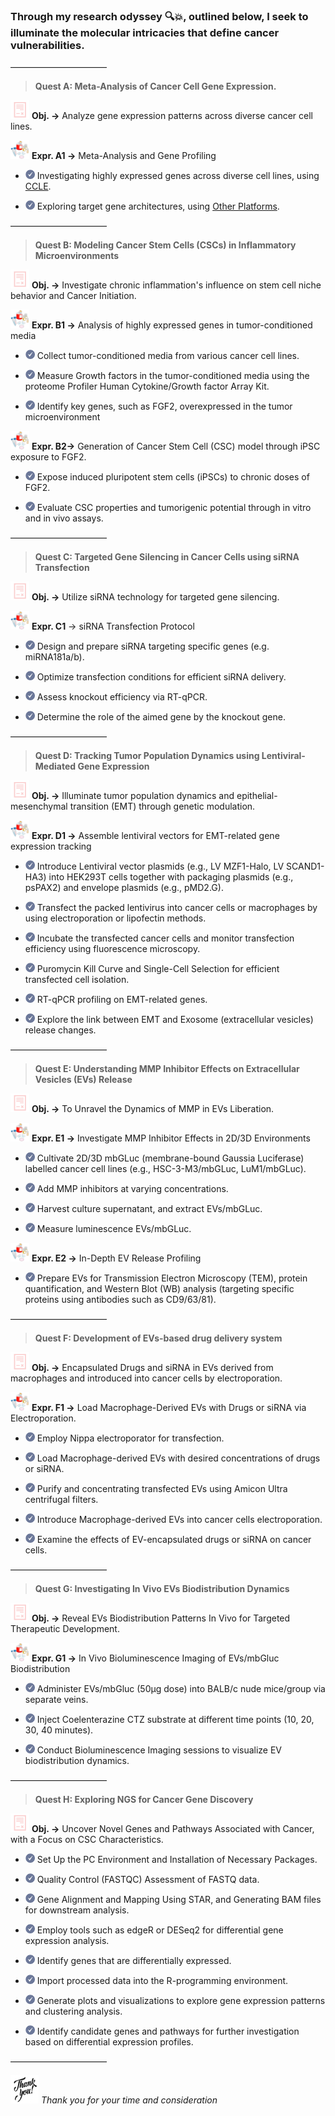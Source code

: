 ### Through my research odyssey 🔍💥, outlined below, I seek to illuminate the molecular intricacies that define cancer vulnerabilities.

––––––––––––––––––––––

> **Quest A: Meta-Analysis of Cancer Cell Gene Expression.**

<img src="image-1.png" alt="Alt text" width="30"  height="30"> **Obj. →** Analyze gene expression patterns across diverse cancer cell lines.

<img src="image-2.png" alt="Alt text" width="30"  height="30"> **Expr. A1 →** Meta-Analysis and Gene Profiling

   - <img src="image-3.png" alt="Alt text" width="15" height="15"> Investigating highly expressed genes across diverse cell lines, using [CCLE](https://www.ncbi.nlm.nih.gov/geo/geo2r/?acc=GSE36133).

   - <img src="image-3.png" alt="Alt text" width="15" height="15"> Exploring target gene architectures, using [Other Platforms](https://github.com/Monasheta/CancerVisPlatforms/blob/main/VisPlatforms.md).


––––––––––––––––––––––

> **Quest B: Modeling Cancer Stem Cells (CSCs) in Inflammatory Microenvironments**

<img src="image-1.png" alt="Alt text" width="30"  height="30"> **Obj. →** Investigate chronic inflammation's influence on stem cell niche behavior and Cancer Initiation.

<img src="image-2.png" alt="Alt text" width="30"  height="30"> **Expr. B1 →** Analysis of highly expressed genes in tumor-conditioned media

   - <img src="image-3.png" alt="Alt text" width="15" height="15"> Collect tumor-conditioned media from various cancer cell lines.

   - <img src="image-3.png" alt="Alt text" width="15" height="15"> Measure Growth factors in the tumor-conditioned media using the proteome Profiler 	Human Cytokine/Growth factor Array Kit.

   - <img src="image-3.png" alt="Alt text" width="15" height="15"> Identify key genes, such as FGF2, overexpressed in the tumor microenvironment

<img src="image-2.png" alt="Alt text" width="30"  height="30"> **Expr. B2→** Generation of Cancer Stem Cell (CSC) model through iPSC exposure to FGF2.

   - <img src="image-3.png" alt="Alt text" width="15"  height="15"> Expose induced pluripotent stem cells (iPSCs) to chronic doses of FGF2.

   - <img src="image-3.png" alt="Alt text" width="15"  height="15"> Evaluate CSC properties and tumorigenic potential through in vitro and in vivo assays.

––––––––––––––––––––––

> **Quest C: Targeted Gene Silencing in Cancer Cells using siRNA Transfection**

<img src="image-1.png" alt="Alt text" width="30"  height="30"> **Obj. →** Utilize siRNA technology for targeted gene silencing.

<img src="image-2.png" alt="Alt text" width="30"  height="30"> **Expr. C1** → siRNA Transfection Protocol

   - <img src="image-3.png" alt="Alt text" width="15"  height="15"> Design and prepare siRNA targeting specific genes (e.g. miRNA181a/b).

   - <img src="image-3.png" alt="Alt text" width="15"  height="15"> Optimize transfection conditions for efficient siRNA delivery.

   - <img src="image-3.png" alt="Alt text" width="15"  height="15"> Assess knockout efficiency via RT-qPCR.

   - <img src="image-3.png" alt="Alt text" width="15"  height="15"> Determine the role of the aimed gene by the knockout gene.


––––––––––––––––––––––


> **Quest D: Tracking Tumor Population Dynamics using Lentiviral-Mediated Gene Expression**

<img src="image-1.png" alt="Alt text" width="30"  height="30"> **Obj. →** Illuminate tumor population dynamics and epithelial-mesenchymal transition (EMT) through genetic modulation.

<img src="image-2.png" alt="Alt text" width="30"  height="30"> **Expr. D1 →** Assemble lentiviral vectors for EMT-related gene expression tracking

   - <img src="image-3.png" alt="Alt text" width="15"  height="15"> Introduce Lentiviral vector plasmids (e.g., LV MZF1-Halo, LV SCAND1-HA3) into HEK293T cells together with packaging plasmids (e.g., psPAX2) and envelope plasmids (e.g., pMD2.G).

   - <img src="image-3.png" alt="Alt text" width="15"  height="15"> Transfect the packed lentivirus into cancer cells or macrophages by using electroporation or lipofectin methods.

   - <img src="image-3.png" alt="Alt text" width="15"  height="15"> Incubate the transfected cancer cells and monitor transfection efficiency using fluorescence microscopy.

   - <img src="image-3.png" alt="Alt text" width="15"  height="15"> Puromycin Kill Curve and Single-Cell Selection for efficient transfected cell isolation.

   - <img src="image-3.png" alt="Alt text" width="15"  height="15"> RT-qPCR profiling on EMT-related genes.

   - <img src="image-3.png" alt="Alt text" width="15"  height="15"> Explore the link between EMT and Exosome (extracellular vesicles) release changes.


––––––––––––––––––––––

> **Quest E: Understanding MMP Inhibitor Effects on Extracellular Vesicles (EVs) Release**

<img src="image-1.png" alt="Alt text" width="30"  height="30"> **Obj. →** To Unravel the Dynamics of MMP in EVs Liberation.

<img src="image-2.png" alt="Alt text" width="30"  height="30"> **Expr. E1 →** Investigate MMP Inhibitor Effects in 2D/3D Environments

   - <img src="image-3.png" alt="Alt text" width="15"  height="15"> Cultivate 2D/3D mbGLuc (membrane-bound Gaussia Luciferase) labelled cancer cell lines (e.g., HSC-3-M3/mbGLuc, LuM1/mbGLuc).

   - <img src="image-3.png" alt="Alt text" width="15"  height="15"> Add MMP inhibitors at varying concentrations.

   - <img src="image-3.png" alt="Alt text" width="15"  height="15"> Harvest culture supernatant, and extract EVs/mbGLuc.

   - <img src="image-3.png" alt="Alt text" width="15"  height="15"> Measure luminescence EVs/mbGLuc.

<img src="image-2.png" alt="Alt text" width="30"  height="30"> **Expr. E2 →** In-Depth EV Release Profiling

   - <img src="image-3.png" alt="Alt text" width="15"  height="15"> Prepare EVs for Transmission Electron Microscopy (TEM), protein quantification, and Western Blot (WB) analysis (targeting specific proteins using antibodies such as CD9/63/81).


––––––––––––––––––––––


> **Quest F: Development of EVs-based drug delivery system**

<img src="image-1.png" alt="Alt text" width="30"  height="30"> **Obj. →** Encapsulated Drugs and siRNA in EVs derived from macrophages and introduced into cancer cells by electroporation.

<img src="image-2.png" alt="Alt text" width="30"  height="30"> **Expr. F1 →** Load Macrophage-Derived EVs with Drugs or siRNA via Electroporation.

   - <img src="image-3.png" alt="Alt text" width="15"  height="15"> Employ Nippa electroporator for transfection.

   - <img src="image-3.png" alt="Alt text" width="15"  height="15"> Load Macrophage-derived EVs with desired concentrations of drugs or siRNA.

   - <img src="image-3.png" alt="Alt text" width="15"  height="15"> Purify and concentrating transfected EVs using Amicon Ultra centrifugal filters.

   - <img src="image-3.png" alt="Alt text" width="15"  height="15"> Introduce Macrophage-derived EVs into cancer cells electroporation.

   - <img src="image-3.png" alt="Alt text" width="15"  height="15"> Examine the effects of EV-encapsulated drugs or siRNA on cancer cells.


––––––––––––––––––––––


> **Quest G: Investigating In Vivo EVs Biodistribution Dynamics**

<img src="image-1.png" alt="Alt text" width="30"  height="30"> **Obj. →** Reveal EVs Biodistribution Patterns In Vivo for Targeted Therapeutic Development.

<img src="image-2.png" alt="Alt text" width="30"  height="30"> **Expr. G1 →** In Vivo Bioluminescence Imaging of EVs/mbGluc Biodistribution

   - <img src="image-3.png" alt="Alt text" width="15"  height="15"> Administer EVs/mbGluc (50µg dose) into BALB/c nude mice/group via separate veins.

   - <img src="image-3.png" alt="Alt text" width="15"  height="15"> Inject Coelenterazine CTZ substrate at different time points (10, 20, 30, 40 minutes).

   - <img src="image-3.png" alt="Alt text" width="15"  height="15"> Conduct Bioluminescence Imaging sessions to visualize EV biodistribution dynamics.


––––––––––––––––––––––


> **Quest H: Exploring NGS for Cancer Gene Discovery**

<img src="image-1.png" alt="Alt text" width="30"  height="30"> **Obj. →** Uncover Novel Genes and Pathways Associated with Cancer, with a Focus on CSC Characteristics.


   - <img src="image-3.png" alt="Alt text" width="15"  height="15"> Set Up the PC Environment and Installation of Necessary Packages.

   - <img src="image-3.png" alt="Alt text" width="15"  height="15"> Quality Control (FASTQC) Assessment of FASTQ data.

   - <img src="image-3.png" alt="Alt text" width="15"  height="15"> Gene Alignment and Mapping Using STAR, and Generating BAM files for downstream analysis.

   - <img src="image-3.png" alt="Alt text" width="15"  height="15"> Employ tools such as edgeR or DESeq2 for differential gene expression analysis.

   - <img src="image-3.png" alt="Alt text" width="15"  height="15"> Identify genes that are differentially expressed.

   - <img src="image-3.png" alt="Alt text" width="15"  height="15"> Import processed data into the R-programming environment.

   - <img src="image-3.png" alt="Alt text" width="15"  height="15"> Generate plots and visualizations to explore gene expression patterns and clustering analysis.

   - <img src="image-3.png" alt="Alt text" width="15"  height="15"> Identify candidate genes and pathways for further investigation based on differential expression profiles.

––––––––––––––––––––––

<img src="image-4.png" alt="Alt text" width="45"  height="45"> *Thank you for your time and consideration*

 
 

